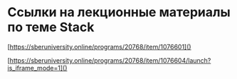 # Ссылки на лекционные материалы по теме Stack 

[https://sberuniversity.online/programs/20768/item/1076601]()

[https://sberuniversity.online/programs/20768/item/1076604/launch?is_iframe_mode=1]()